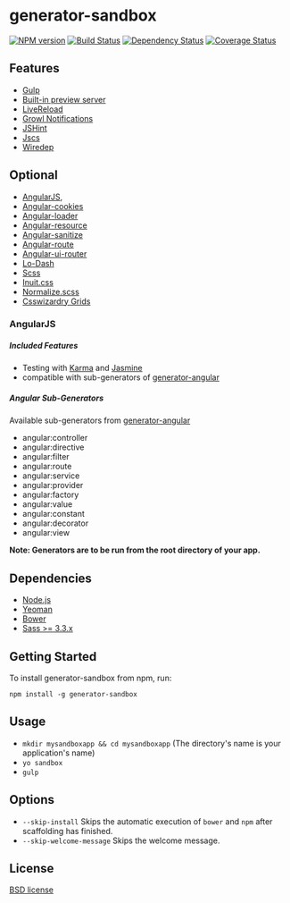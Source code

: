 # generator-sandbox
[![NPM version](https://badge.fury.io/js/generator-sandbox.svg)](http://badge.fury.io/js/generator-sandbox)
[![Build Status](https://secure.travis-ci.org/wakayama-io/generator-sandbox.png?branch=master)](https://travis-ci.org/wakayama-io/generator-sandbox)
[![Dependency Status](https://david-dm.org/wakayama-io/generator-sandbox.svg)](https://david-dm.org/wakayama-io/generator-sandbox)
[![Coverage Status](https://coveralls.io/repos/wakayama-io/generator-sandbox/badge.png?branch=master)](https://coveralls.io/r/wakayama-io/generator-sandbox?branch=master)

## Features
* [Gulp](http://gulpjs.com/)
* [Built-in preview server](http://www.senchalabs.org/connect/)
* [LiveReload](https://chrome.google.com/webstore/detail/livereload/jnihajbhpnppcggbcgedagnkighmdlei?hl=en)
* [Growl Notifications](http://growl.info/)
* [JSHint](http://www.jshint.com/)
* [Jscs](https://github.com/mdevils/node-jscs#configuration)
* [Wiredep](https://github.com/taptapship/wiredep)

## Optional
* [AngularJS](https://angularjs.org/),
* [Angular-cookies](https://docs.angularjs.org/api/ngCookies)
* [Angular-loader](http://docs.angularjs.org/guide/bootstrap)
* [Angular-resource](https://docs.angularjs.org/api/ngResource)
* [Angular-sanitize](https://docs.angularjs.org/api/ngSanitize)
* [Angular-route](https://docs.angularjs.org/api/ngRoute)
* [Angular-ui-router](https://github.com/angular-ui/ui-router)
* [Lo-Dash](http://lodash.com/)
* [Scss](http://sass-lang.com/)
* [Inuit.css](https://github.com/csswizardry/inuit.css/)
* [Normalize.scss](https://github.com/hail2u/normalize.scss)
* [Csswizardry Grids](https://github.com/csswizardry/csswizardry-grids)

### AngularJS
##### Included Features
* Testing with [Karma](http://karma-runner.github.io/0.12/index.html) and [Jasmine](http://jasmine.github.io/)
* compatible with sub-generators of [generator-angular](https://github.com/yeoman/generator-angular)

##### Angular Sub-Generators
Available sub-generators from [generator-angular](https://github.com/yeoman/generator-angular)

* angular:controller
* angular:directive
* angular:filter
* angular:route
* angular:service
* angular:provider
* angular:factory
* angular:value
* angular:constant
* angular:decorator
* angular:view

**Note: Generators are to be run from the root directory of your app.**

## Dependencies
* [Node.js](http://nodejs.org/)
* [Yeoman](http://yeoman.io/)
* [Bower](http://bower.io/)
* [Sass >= 3.3.x](http://sass-lang.com/install)

## Getting Started
To install generator-sandbox from npm, run:
```
npm install -g generator-sandbox
```

## Usage
* `mkdir mysandboxapp && cd mysandboxapp` (The directory's name is your application's name)
* `yo sandbox`
* `gulp`

## Options
* `--skip-install`
  Skips the automatic execution of `bower` and `npm` after scaffolding has finished.
* `--skip-welcome-message`
  Skips the welcome message.

## License
[BSD license](http://opensource.org/licenses/bsd-license.php)

